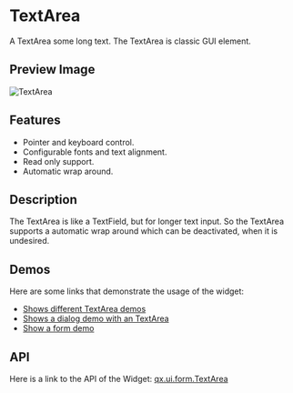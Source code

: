 TextArea
========

A TextArea some long text. The TextArea is classic GUI element.

Preview Image
-------------

![TextArea](/pages/widget/textfield.png)

Features
--------

-   Pointer and keyboard control.
-   Configurable fonts and text alignment.
-   Read only support.
-   Automatic wrap around.

Description
-----------

The TextArea is like a TextField, but for longer text input. So the TextArea supports a automatic wrap around which can be deactivated, when it is undesired.

Demos
-----

Here are some links that demonstrate the usage of the widget:

-   [Shows different TextArea demos](http://demo.qooxdoo.org/%{version}/demobrowser/#widget~TextField.html)
-   [Shows a dialog demo with an TextArea](http://demo.qooxdoo.org/%{version}/demobrowser/#showcase~Dialog.html)
-   [Show a form demo](http://demo.qooxdoo.org/%{version}/demobrowser/#showcase~Form.html)

API
---

Here is a link to the API of the Widget:
[qx.ui.form.TextArea](http://demo.qooxdoo.org/%{version}/apiviewer/#qx.ui.form.TextArea)
